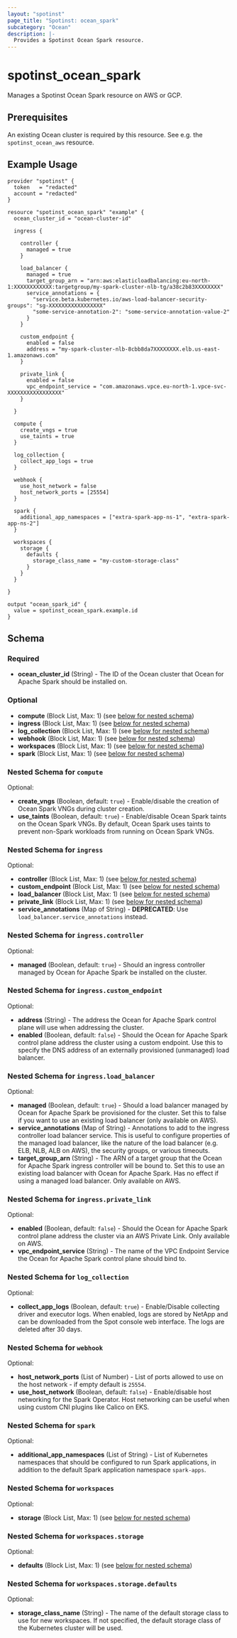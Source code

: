 ```yaml
---
layout: "spotinst"
page_title: "Spotinst: ocean_spark"
subcategory: "Ocean"
description: |-
  Provides a Spotinst Ocean Spark resource.
---
```


# spotinst\_ocean\_spark

Manages a Spotinst Ocean Spark resource on AWS or GCP.

## Prerequisites

An existing Ocean cluster is required by this resource. See e.g. the `spotinst_ocean_aws` resource.

## Example Usage

```hcl
provider "spotinst" {
  token   = "redacted"
  account = "redacted"
}

resource "spotinst_ocean_spark" "example" {
  ocean_cluster_id = "ocean-cluster-id"

  ingress {

    controller {
      managed = true
    }

    load_balancer {
      managed = true
      target_group_arn = "arn:aws:elasticloadbalancing:eu-north-1:XXXXXXXXXXXX:targetgroup/my-spark-cluster-nlb-tg/a38c2b83XXXXXXXX"
      service_annotations = {
        "service.beta.kubernetes.io/aws-load-balancer-security-groups": "sg-XXXXXXXXXXXXXXXXX"
        "some-service-annotation-2": "some-service-annotation-value-2"
      }
    }

    custom_endpoint {
      enabled = false
      address = "my-spark-cluster-nlb-8cbb8da7XXXXXXXX.elb.us-east-1.amazonaws.com"
    }

    private_link {
      enabled = false
      vpc_endpoint_service = "com.amazonaws.vpce.eu-north-1.vpce-svc-XXXXXXXXXXXXXXXXX"
    }

  }

  compute {
    create_vngs = true
    use_taints = true
  }

  log_collection {
    collect_app_logs = true
  }

  webhook {
    use_host_network = false
    host_network_ports = [25554]
  }

  spark {
    additional_app_namespaces = ["extra-spark-app-ns-1", "extra-spark-app-ns-2"]
  }
  
  workspaces {
    storage {
      defaults {
        storage_class_name = "my-custom-storage-class"
      }
    }
  }

}
```
```
output "ocean_spark_id" {
  value = spotinst_ocean_spark.example.id
}
```

<!-- schema generated by tfplugindocs -->
## Schema

### Required

- **ocean_cluster_id** (String) - The ID of the Ocean cluster that Ocean for Apache Spark should be installed on.

### Optional

- **compute** (Block List, Max: 1) (see [below for nested schema](#nestedblock--compute))
- **ingress** (Block List, Max: 1) (see [below for nested schema](#nestedblock--ingress))
- **log_collection** (Block List, Max: 1) (see [below for nested schema](#nestedblock--log_collection))
- **webhook** (Block List, Max: 1) (see [below for nested schema](#nestedblock--webhook))
- **workspaces** (Block List, Max: 1) (see [below for nested schema](#nestedblock--workspaces))
- **spark** (Block List, Max: 1) (see [below for nested schema](#nestedblock--spark))

<a id="nestedblock--compute"></a>
### Nested Schema for `compute`

Optional:

- **create_vngs** (Boolean, default: `true`) - Enable/disable the creation of Ocean Spark VNGs during cluster creation.
- **use_taints** (Boolean, default: `true`) - Enable/disable Ocean Spark taints on the Ocean Spark VNGs. By default, Ocean Spark uses taints to prevent non-Spark workloads from running on Ocean Spark VNGs.


<a id="nestedblock--ingress"></a>
### Nested Schema for `ingress`

Optional:

- **controller** (Block List, Max: 1) (see [below for nested schema](#nestedblock--ingress--controller))
- **custom_endpoint** (Block List, Max: 1) (see [below for nested schema](#nestedblock--ingress--custom_endpoint))
- **load_balancer** (Block List, Max: 1) (see [below for nested schema](#nestedblock--ingress--load_balancer))
- **private_link** (Block List, Max: 1) (see [below for nested schema](#nestedblock--ingress--private_link))
- **service_annotations** (Map of String) - **DEPRECATED**: Use `load_balancer.service_annotations` instead.

<a id="nestedblock--ingress--controller"></a>
### Nested Schema for `ingress.controller`

Optional:

- **managed** (Boolean, default: `true`) - Should an ingress controller managed by Ocean for Apache Spark be installed on the cluster.


<a id="nestedblock--ingress--custom_endpoint"></a>
### Nested Schema for `ingress.custom_endpoint`

Optional:

- **address** (String) - The address the Ocean for Apache Spark control plane will use when addressing the cluster.
- **enabled** (Boolean, default: `false`) - Should the Ocean for Apache Spark control plane address the cluster using a custom endpoint. Use this to specify the DNS address of an externally provisioned (unmanaged) load balancer.


<a id="nestedblock--ingress--load_balancer"></a>
### Nested Schema for `ingress.load_balancer`

Optional:

- **managed** (Boolean, default: `true`) - Should a load balancer managed by Ocean for Apache Spark be provisioned for the cluster. Set this to false if you want to use an existing load balancer (only available on AWS).
- **service_annotations** (Map of String) - Annotations to add to the ingress controller load balancer service. This is useful to configure properties of the managed load balancer, like the nature of the load balancer (e.g. ELB, NLB, ALB on AWS), the security groups, or various timeouts.
- **target_group_arn** (String) - The ARN of a target group that the Ocean for Apache Spark ingress controller will be bound to. Set this to use an existing load balancer with Ocean for Apache Spark. Has no effect if using a managed load balancer. Only available on AWS.


<a id="nestedblock--ingress--private_link"></a>
### Nested Schema for `ingress.private_link`

Optional:

- **enabled** (Boolean, default: `false`) - Should the Ocean for Apache Spark control plane address the cluster via an AWS Private Link. Only available on AWS.
- **vpc_endpoint_service** (String) - The name of the VPC Endpoint Service the Ocean for Apache Spark control plane should bind to.



<a id="nestedblock--log_collection"></a>
### Nested Schema for `log_collection`

Optional:

- **collect_app_logs** (Boolean, default: `true`) - Enable/Disable collecting driver and executor logs. When enabled, logs are stored by NetApp and can be downloaded from the Spot console web interface. The logs are deleted after 30 days.


<a id="nestedblock--webhook"></a>
### Nested Schema for `webhook`

Optional:

- **host_network_ports** (List of Number) - List of ports allowed to use on the host network - if empty default is `25554`.
- **use_host_network** (Boolean, default: `false`) - Enable/disable host networking for the Spark Operator. Host networking can be useful when using custom CNI plugins like Calico on EKS.

<a id="nestedblock--spark"></a>
### Nested Schema for `spark`

Optional:

- **additional_app_namespaces** (List of String) - List of Kubernetes namespaces that should be configured to run Spark applications, in addition to the default Spark application namespace `spark-apps`. 

<a id="nestedblock--workspaces"></a>
### Nested Schema for `workspaces`

Optional:

- **storage** (Block List, Max: 1) (see [below for nested schema](#nestedblock--workspaces--storage))

<a id="nestedblock--workspaces--storage"></a>
### Nested Schema for `workspaces.storage`

Optional:

- **defaults** (Block List, Max: 1) (see [below for nested schema](#nestedblock--workspaces--storage--defaults))

<a id="nestedblock--workspaces--storage--defaults"></a>
### Nested Schema for `workspaces.storage.defaults`

Optional:

- **storage_class_name** (String) - The name of the default storage class to use for new workspaces. If not specified, the default storage class of the Kubernetes cluster will be used.
